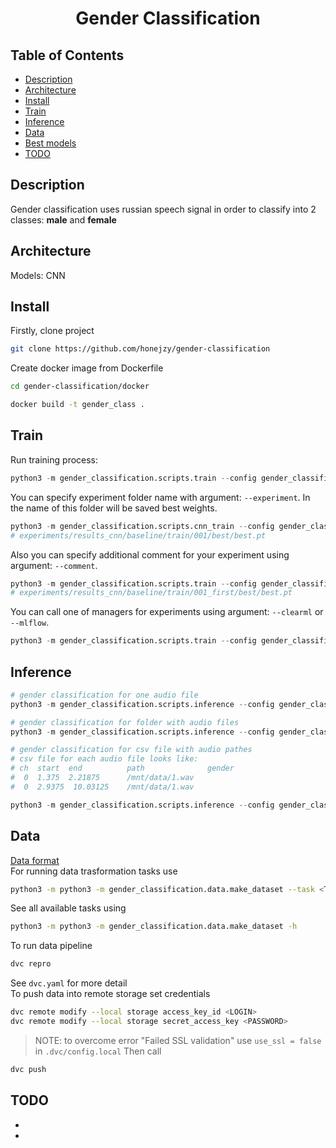 <div align="center">    
 
# Gender Classification  
</div>
 
## Table of Contents

- [Description](#decription)
- [Architecture](#architecture)
- [Install](#install)
- [Train](#train)
- [Inference](#inference)
- [Data](#data)
- [Best models](models/README.md)
- [TODO](#todo)

## Description   
Gender classification uses russian speech signal in order to classify into 2 classes: **male** and **female**

## Architecture
Models:
CNN

## Install   
Firstly, clone project  
```bash
git clone https://github.com/honejzy/gender-classification
 ```   
Create docker image from Dockerfile
```bash
cd gender-classification/docker

docker build -t gender_class .
```  

## Train
Run training process:
```python
python3 -m gender_classification.scripts.train --config gender_classification/config/config.yaml
```

You can specify experiment folder name with argument: `--experiment`.
In the name of this folder will be saved best weights.
```python
python3 -m gender_classification.scripts.cnn_train --config gender_classification/config/config.yaml --experiment baseline
# experiments/results_cnn/baseline/train/001/best/best.pt
```

Also you can specify additional comment for your experiment using argument: `--comment`.
```python
python3 -m gender_classification.scripts.train --config gender_classification/config/config.yaml --experiment baseline --comment first
# experiments/results_cnn/baseline/train/001_first/best/best.pt
```

You can call one of managers for experiments using argument: `--clearml` or `--mlflow`.
```python
python3 -m gender_classification.scripts.train --config gender_classification/config/config.yaml --clearml
```

## Inference
```python
# gender classification for one audio file
python3 -m gender_classification.scripts.inference --config gender_classification/config/config.yaml --wav_path PATH/TO/AUDIO

# gender classification for folder with audio files
python3 -m gender_classification.scripts.inference --config gender_classification/config/config.yaml --wav_folder PATH/TO/AUDIO_FOLDER

# gender classification for csv file with audio pathes
# csv file for each audio file looks like:
# ch  start  end          path              gender
#  0  1.375  2.21875      /mnt/data/1.wav      
#  0  2.9375  10.03125    /mnt/data/1.wav      

python3 -m gender_classification.scripts.inference --config gender_classification/config/config.yaml --csv_folder PATH/TO/CSV_FOLDER
```

## Data
[Data format](docs/data.md) <br/>
For running data trasformation tasks use
```bash
python3 -m python3 -m gender_classification.data.make_dataset --task <TASK> --input <IN_MANIFEST_CSV> --output <OUT_MANIFEST_CSV>
```
See all available tasks using
```bash
python3 -m python3 -m gender_classification.data.make_dataset -h
```
To run data pipeline
```bash
dvc repro
```
See `dvc.yaml` for more detail <br/>
To push data into remote storage set credentials
```bash
dvc remote modify --local storage access_key_id <LOGIN>
dvc remote modify --local storage secret_access_key <PASSWORD>
```
>NOTE: to overcome error "Failed SSL validation" use `use_ssl = false` in `.dvc/config.local`
Then call 
```bash
dvc push
```

## TODO
*
*